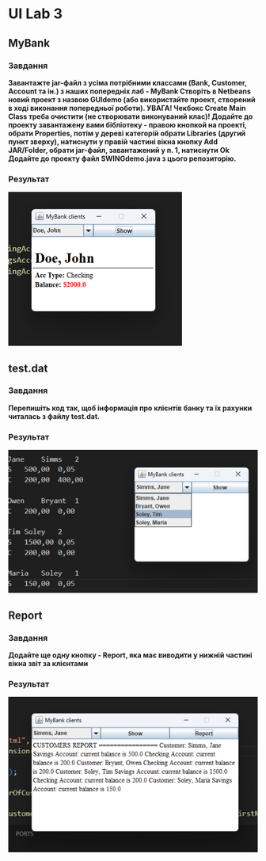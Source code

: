 # UI Lab 3
## MyBank
### Завдання
<b>Завантажте jar-файл з усіма потрібними классами (Bank, Customer, Account та ін.) з наших попередніх лаб - MyBank
Створіть в Netbeans новий проект з назвою GUIdemo (або використайте проект, створений в ході виконання попередньої роботи). УВАГА! Чекбокс Create Main Class треба очистити (не створювати виконуваний клас)!
Додайте до проекту завантажену вами бібліотеку - правою кнопкой на проекті, обрати Properties, потім у дереві категорій обрати Libraries (другий пункт зверху), натиснути у правій частині вікна кнопку Add JAR/Folder, обрати jar-файл, завантажений у п. 1, натиснути Ok
Додайте до проекту файл SWINGdemo.java з цього репозиторію.</b>

### Результат
![](images/3.png)

## test.dat
### Завдання
<b>Перепишіть код так, щоб інформація про клієнтів банку та їх рахунки читалась з файлу test.dat.</b>

### Результат
![](images/4.png) 

## Report
### Завдання
<b>Додайте ще одну кнопку - Report, яка має виводити у нижній частині вікна звіт за клієнтами</b>

### Результат
![](images/5.png)